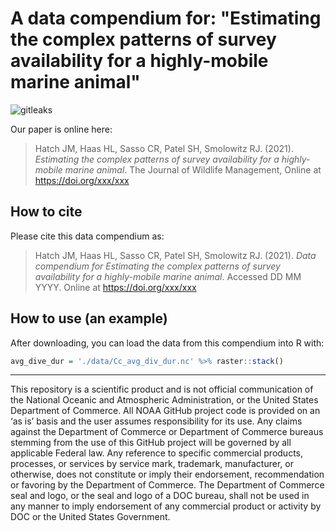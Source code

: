 # A data compendium for: "Estimating the complex patterns of survey availability for a highly-mobile marine animal"

![gitleaks](https://github.com/jmhatch-NOAA/READ-PSB-TE-Hatch_et_al_2021_jwildlmanage/actions/workflows/secretScan.yml/badge.svg)

Our paper is online here:

> Hatch JM, Haas HL, Sasso CR, Patel SH, Smolowitz RJ. (2021). *Estimating the complex patterns of survey availability for a highly-mobile marine animal*. The Journal of Wildlife Management, Online at <https://doi.org/xxx/xxx>
>

## How to cite

Please cite this data compendium as:

> Hatch JM, Haas HL, Sasso CR, Patel SH, Smolowitz RJ. (2021). *Data compendium for Estimating the complex patterns of survey availability for a highly-mobile marine animal*. Accessed DD MM YYYY. Online at <https://doi.org/xxx/xxx>
> 

## How to use (an example)

After downloading, you can load the data from this compendium into R with:
```r
avg_dive_dur = './data/Cc_avg_div_dur.nc' %>% raster::stack()
```

---
This repository is a scientific product and is not official communication of the National Oceanic and Atmospheric Administration, or the United States Department of Commerce. All NOAA GitHub project code is provided on an ‘as is’ basis and the user assumes responsibility for its use. Any claims against the Department of Commerce or Department of Commerce bureaus stemming from the use of this GitHub project will be governed by all applicable Federal law. Any reference to specific commercial products, processes, or services by service mark, trademark, manufacturer, or otherwise, does not constitute or imply their endorsement, recommendation or favoring by the Department of Commerce. The Department of Commerce seal and logo, or the seal and logo of a DOC bureau, shall not be used in any manner to imply endorsement of any commercial product or activity by DOC or the United States Government.
